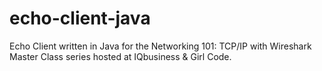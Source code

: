 # echo-client-java
Echo Client written in Java for the Networking 101: TCP/IP with Wireshark Master Class series hosted at IQbusiness &amp; Girl Code.

